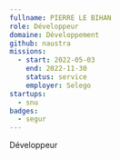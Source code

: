 ```yaml
---
fullname: PIERRE LE BIHAN
role: Développeur 
domaine: Développement
github: naustra
missions:
  - start: 2022-05-03
    end: 2022-11-30
    status: service
    employer: Selego
startups:
  - snu
badges:
  - segur
---
```


Développeur 
